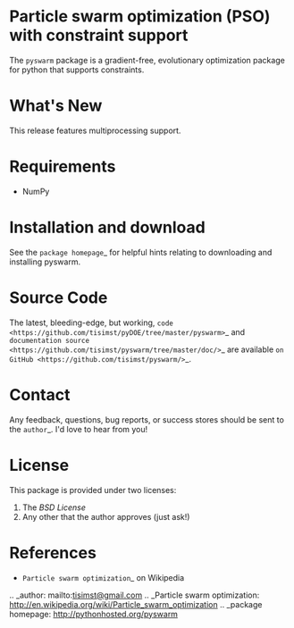 Particle swarm optimization (PSO) with constraint support
=========================================================

The ``pyswarm`` package is a gradient-free, evolutionary optimization package 
for python that supports constraints.

What's New
==========

This release features multiprocessing support.

Requirements
============

- NumPy

Installation and download
=========================

See the `package homepage`_ for helpful hints relating to downloading
and installing pyswarm.


Source Code
===========

The latest, bleeding-edge, but working, `code
<https://github.com/tisimst/pyDOE/tree/master/pyswarm>`_
and `documentation source
<https://github.com/tisimst/pyswarm/tree/master/doc/>`_ are
available `on GitHub <https://github.com/tisimst/pyswarm/>`_.

Contact
=======

Any feedback, questions, bug reports, or success stores should
be sent to the `author`_. I'd love to hear from you!

License
=======

This package is provided under two licenses:

1. The *BSD License*
2. Any other that the author approves (just ask!)

References
==========

- `Particle swarm optimization`_ on Wikipedia

.. _author: mailto:tisimst@gmail.com
.. _Particle swarm optimization: http://en.wikipedia.org/wiki/Particle_swarm_optimization
.. _package homepage: http://pythonhosted.org/pyswarm